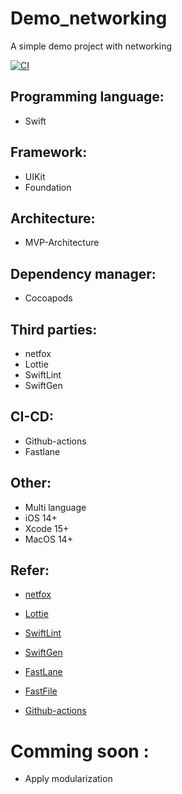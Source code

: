 # Demo_networking
A simple demo project with networking 		

[![CI](https://github.com/zankyn123/DemoInterview/actions/workflows/BuildAppRelease.yml/badge.svg)](https://github.com/zankyn123/DemoInterview/actions/workflows/BuildAppRelease.yml)

##  Programming language:
- Swift
## Framework:
- UIKit
- Foundation
##  Architecture:
- MVP-Architecture
##  Dependency manager:
- Cocoapods
##  Third parties:
- netfox
- Lottie
- SwiftLint
- SwiftGen
##  CI-CD:
- Github-actions
- Fastlane
##  Other:
- Multi language
- iOS 14+
- Xcode 15+
- MacOS 14+

##  Refer:
- [netfox](https://github.com/kasketis/netfox)
- [Lottie](https://github.com/airbnb/lottie-ios)
- [SwiftLint](https://github.com/realm/SwiftLint)
- [SwiftGen](https://github.com/SwiftGen/SwiftGen)

- [FastLane](https://docs.fastlane.tools/getting-started/ios/setup/)
- [FastFile](https://docs.fastlane.tools/actions/)
- [Github-actions](https://docs.github.com/en/actions)
 

# Comming soon :
- Apply modularization
